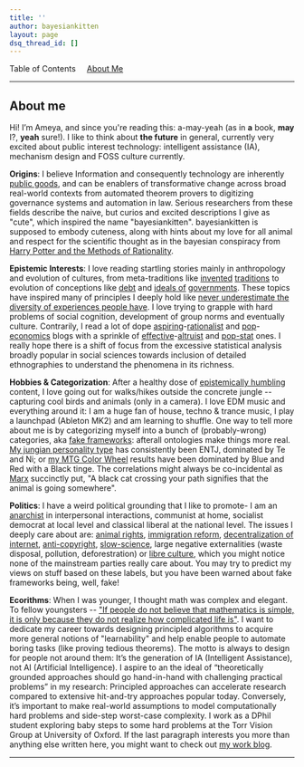```yaml
---
title: ''
author: bayesiankitten
layout: page
dsq_thread_id: []
---
```

Table of Contents     [About Me](#aboutme)

---

## <a name="aboutme" id="aboutme"></a>About me

Hi! I’m Ameya, and since you're reading this: a-may-yeah (as in __a__ book, __may__ I?, __yeah__ sure!). I like to think about  __the future__ in general, currently very excited about public interest technology: intelligent assistance (IA), mechanism design and FOSS culture currently. 

**Origins**: I believe Information and consequently technology are inherently [public goods](https://en.wikipedia.org/wiki/Public_good_(economics)), and can be enablers of transformative change across broad real-world contexts from automated theorem provers to digitizing governance systems and automation in law. Serious researchers from these fields describe the naive, but curios and excited descriptions I give as "cute", which inspired the name "bayesiankitten". bayesiankitten is supposed to embody cuteness, along with hints about my love for all animal and respect for the scientific thought as in the bayesian conspiracy from [Harry Potter and the Methods of Rationality](https://www.hpmor.com/). 

**Epistemic Interests**: I love reading startling stories mainly in anthropology and evolution of cultures, from meta-traditions like [invented](https://en.wikipedia.org/wiki/Invented_tradition) [traditions](https://meaningness.com/invented-traditions-and-timeworn-futures) to evolution of conceptions like [debt](https://en.wikipedia.org/wiki/Debt:_The_First_5000_Years) and [ideals of](https://slatestarcodex.com/2017/03/16/book-review-seeing-like-a-state/) [governments](https://en.wikipedia.org/wiki/Imagined_Communities). These topics have inspired many of principles I deeply hold like [never underestimate the diversity of experiences people have](https://slatestarcodex.com/2017/10/02/different-worlds/). I love trying to grapple with hard problems of social cognition, development of group norms and eventually culture. Contrarily, I read a lot of dope [aspiring](https://astralcodexten.substack.com/)-[rationalist](https://www.lesswrong.com/recommendations) and [pop](https://marginalrevolution.com/)-[economics](https://www.econtalk.org/) blogs with a sprinkle of [effective](https://forum.effectivealtruism.org/)-[altruist](https://www.alignmentforum.org/) and [pop-stat](https://statmodeling.stat.columbia.edu/) ones. I really hope there is a shift of focus from the excessive statistical analysis broadly popular in social sciences towards inclusion of detailed ethnographies to understand the phenomena in its richness.


**Hobbies & Categorization**: After a healthy dose of [epistemically humbling](https://en.wikipedia.org/wiki/Epistemic_humility) content, I love going out for walks/hikes outside the concrete jungle -- capturing cool birds and animals (only in a camera). I love EDM music and everything around it: I am a huge fan of house, techno & trance music, I play a launchpad (Ableton MK2) and am learning to shuffle. One way to tell more about me is by categorizing myself into a bunch of (probably-wrong) categories, aka [fake frameworks](https://www.lesswrong.com/posts/wDP4ZWYLNj7MGXWiW/in-praise-of-fake-frameworks): afterall ontologies make things more real. [My jungian personality type](https://slatestarcodex.com/2014/05/27/on-types-of-typologies/) has consistently been ENTJ, dominated by Te and Ni; or [my MTG Color Wheel](https://humanparts.medium.com/the-mtg-color-wheel-c9700a7cf36d) results have been dominated by Blue and Red with a Black tinge. The correlations might always be co-incidental as [Marx](https://en.wikipedia.org/wiki/Groucho_Marx) succinctly put, "A black cat crossing your path signifies that the animal is going somewhere". 

**Politics**: I have a weird political grounding that I like to promote- I am an [anarchist](https://en.wikipedia.org/wiki/Anarchism) in interpersonal interactions, communist at home, socialist democrat at local level and classical liberal at the national level. The issues I deeply care about are: [animal rights](https://en.wikipedia.org/wiki/Animal_rights), [immigration reform](https://openborders.info/), [decentralization of internet](https://dci.mit.edu/decentralizedweb), [anti-copyright](https://en.wikipedia.org/wiki/Criticism_of_copyright), [slow-science](https://raw.githubusercontent.com/bayesiankitten/bayesiankitten.github.io/master/images/slow-science-manifesto.pdf), large negative externalities (waste disposal, pollution, deforestration) or [libre culture](https://en.wikisource.org/wiki/The_Libre_Society_Manifesto), which you might notice none of the mainstream parties really care about. You may try to predict my views on stuff based on these labels, but you have been warned about fake frameworks being, well, fake!

**Ecorithms**: When I was younger, I thought math was complex and elegant. To fellow youngsters -- ["If people do not believe that mathematics is simple, it is only because they do not realize how complicated life is"](https://www.goodreads.com/quotes/110157-if-people-do-not-believe-that-mathematics-is-simple-it). I want to dedicate my career towards designing principled algorithms to acquire more general notions of "learnability" and help enable people to automate boring tasks (like proving tedious theorems). The motto is always to design for people not around them: It’s the generation of IA (Intelligent Assistance), not AI (Artificial Intelligence). I aspire to an the ideal of “theoretically grounded approaches should go hand-in-hand with challenging practical problems” in my research: Principled approaches can accelerate research compared to extensive hit-and-try approaches popular today. Conversely, it’s important to make real-world assumptions to model computationally hard problems and side-step worst-case complexity. I work as a DPhil student exploring baby steps to some hard problems at the Torr Vision Group at University of Oxford. If the last paragraph interests you more than anything else written here, you might want to check out [my work blog](https://drimpossible.github.io).

---
